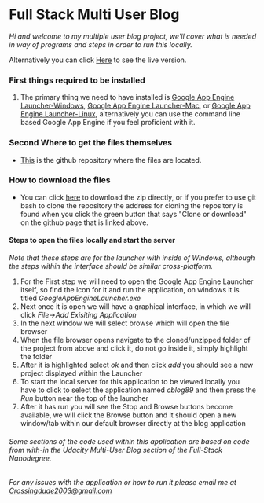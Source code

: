 # Full Stack Multi User Blog

*Hi and welcome to my multiple user blog project, we'll cover what is needed in way of programs and steps in order to run this locally.*

Alternatively you can click [Here](http://cblog89.appspot.com/login) to see the live version.

### First things required to be installed

1. The primary thing we need to have installed is [Google App Engine Launcher-Windows](https://storage.googleapis.com/appengine-sdks/featured/GoogleAppEngine-1.9.40.msi), [Google App Engine Launcher-Mac](https://storage.googleapis.com/appengine-sdks/featured/GoogleAppEngineLauncher-1.9.40.dmg), or [Google App Engine Launcher-Linux](https://storage.googleapis.com/appengine-sdks/featured/google_appengine_1.9.40.zip), alternatively you can use the command line based Google App Engine if you feel proficient with it.

### Second Where to get the files themselves

* [This](https://github.com/CristianAThompson/CBlog0.git) is the github repository where the files are located.

### How to download the files

* You can click [here](https://github.com/CristianAThompson/CBlog0/archive/master.zip) to download the zip directly, or if you prefer to use git bash to clone the repository the address for cloning the repository is found when you click the green button that says "Clone or download" on the github page that is linked above.

#### Steps to open the files locally and start the server
*Note that these steps are for the launcher with inside of Windows, although the steps within the interface should be similar cross-platform.*

1. For the First step we will need to open the Google App Engine Launcher itself, so find the icon for it and run the application, on windows it is titled _GoogleAppEngineLauncher.exe_
2. Next once it is open we will have a graphical interface, in which we will click *File->Add Exisiting Application*
3. In the next window we will select browse which will open the file browser
4. When the file browser opens navigate to the cloned/unzipped folder of the project from above and click it, do not go inside it, simply highlight the folder
5. After it is highlighted select *ok* and then click *add* you should see a new project displayed within the Launcher
6. To start the local server for this application to be viewed locally you have to click to select the application named *cblog89* and then press the *Run* button near the top of the launcher
7. After it has run you will see the Stop and Browse buttons become available, we will click the Browse button and it should open a new window/tab within our default browser directly at the blog application


###### Some sections of the code used within this application are based on code from with-in the Udacity Multi-User Blog section of the Full-Stack Nanodegree.

*For any issues with the application or how to run it please email me at Crossingdude2003@gmail.com*
